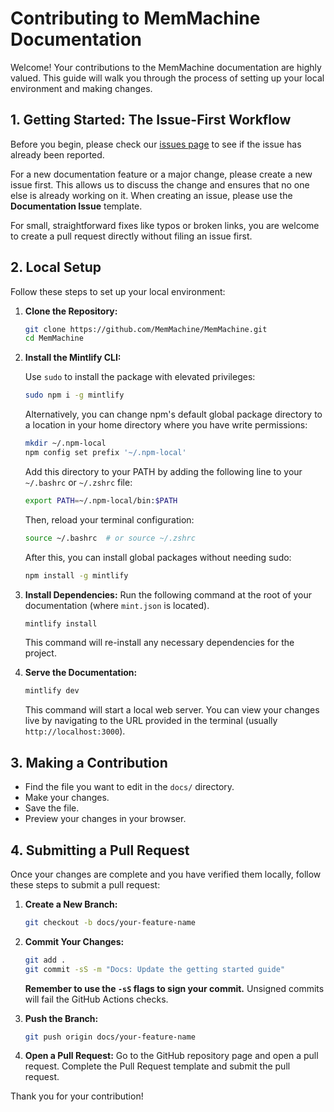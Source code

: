 # Contributing to MemMachine Documentation

Welcome! Your contributions to the MemMachine documentation are highly valued.
This guide will walk you through the process of setting up your local
environment and making changes.

## 1. Getting Started: The Issue-First Workflow

Before you begin, please check our
[issues page](https://github.com/MemMachine/MemMachine/issues) to see if the
issue has already been reported.

For a new documentation feature or a major change, please create a new issue
first. This allows us to discuss the change and ensures that no one else is
already working on it. When creating an issue, please use the
**Documentation Issue** template.

For small, straightforward fixes like typos or broken links, you are welcome to
create a pull request directly without filing an issue first.

## 2. Local Setup

Follow these steps to set up your local environment:

1. **Clone the Repository:**

    ```bash
    git clone https://github.com/MemMachine/MemMachine.git
    cd MemMachine
    ```

2. **Install the Mintlify CLI:**

    Use `sudo` to install the package with elevated privileges:

    ```bash
    sudo npm i -g mintlify
    ```

    Alternatively, you can change npm's default global package directory to a
    location in your home directory where you have write permissions:

    ```bash
    mkdir ~/.npm-local
    npm config set prefix '~/.npm-local'
    ```

    Add this directory to your PATH by adding the following line to your
    `~/.bashrc` or `~/.zshrc` file:

    ```bash
    export PATH=~/.npm-local/bin:$PATH
    ```

    Then, reload your terminal configuration:

    ```bash
    source ~/.bashrc  # or source ~/.zshrc
    ```

    After this, you can install global packages without needing sudo:

    ```bash
    npm install -g mintlify
    ```



3. **Install Dependencies:** Run the following command at the root of your
documentation (where `mint.json` is located).

    ```bash
    mintlify install
    ```

    This command will re-install any necessary dependencies for the project.

4. **Serve the Documentation:**

    ```bash
    mintlify dev
    ```

    This command will start a local web server. You can view your changes live
    by navigating to the URL provided in the terminal (usually
    `http://localhost:3000`).

## 3. Making a Contribution

- Find the file you want to edit in the `docs/` directory.
- Make your changes.
- Save the file.
- Preview your changes in your browser.

## 4. Submitting a Pull Request

Once your changes are complete and you have verified them locally, follow these
steps to submit a pull request:

1. **Create a New Branch:**

    ```bash
    git checkout -b docs/your-feature-name
    ```

2. **Commit Your Changes:**

    ```bash
    git add .
    git commit -sS -m "Docs: Update the getting started guide"
    ```

    **Remember to use the `-sS` flags to sign your commit.** Unsigned commits
    will fail the GitHub Actions checks.

3. **Push the Branch:**

    ```bash
    git push origin docs/your-feature-name
    ```

4. **Open a Pull Request:** Go to the GitHub repository page and open a pull
  request. Complete the Pull Request template and submit the pull request.

Thank you for your contribution!
